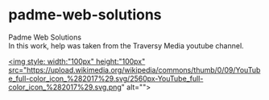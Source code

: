 # padme-web-solutions
Padme Web Solutions<br>
In this work, help was taken from the Traversy Media youtube channel.<br>

<a href="https://www.youtube.com/c/TraversyMedia"><img style: width:"100px" height:"100px" src="https://upload.wikimedia.org/wikipedia/commons/thumb/0/09/YouTube_full-color_icon_%282017%29.svg/2560px-YouTube_full-color_icon_%282017%29.svg.png" alt=""></a>


